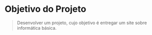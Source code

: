 # **Objetivo do Projeto** 

> Desenvolver um projeto, cujo objetivo é entregar um site sobre informática básica.
